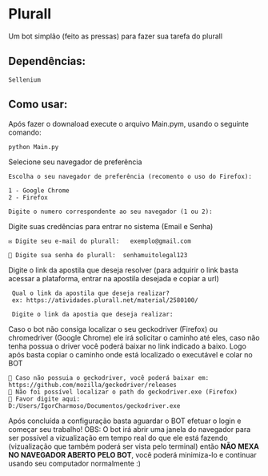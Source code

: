 # Plurall
 Um bot simplão (feito as pressas) para fazer sua tarefa do plurall

## Dependências:

    Sellenium

## Como usar:
 Após fazer o downaload execute o arquivo Main.pym, usando o seguinte comando:

    python Main.py
    
 Selecione seu navegador de preferência
 
    Escolha o seu navegador de preferência (recomento o uso do Firefox):

    1 - Google Chrome
    2 - Firefox

    Digite o numero correspondente ao seu navegador (1 ou 2):
 
 
 Digite suas credências para entrar no sistema (Email e Senha)
 
    ✉️ Digite seu e-mail do plurall:   exemplo@gmail.com
    
    🔑 Digite sua senha do plurall:  senhamuitolegal123
 
 
 Digite o link da apostila que deseja resolver
 (para adquirir o link basta acessar a plataforma, entrar na apostila desejada e copiar a url)
 
     Qual o link da apostila que deseja realizar?
     ex: https://atividades.plurall.net/material/2580100/

     Digite o link da apostia que deseja realizar:


Caso o bot não consiga localizar o seu geckodriver (Firefox) ou chromedriver (Google Chrome) ele irá solicitar o caminho até eles, caso não tenha possua o driver você poderá baixar no link indicado a baixo. 
Logo após basta copiar o caminho onde está localizado o executável e colar no BOT
 
    🔧 Caso não possuia o geckodriver, você poderá baixar em: https://github.com/mozilla/geckodriver/releases
    🔧 Não foi possível localizar o path do geckodriver.exe (Firefox)
    🔧 Favor digite aqui:    D:/Users/IgorCharmoso/Documentos/geckodriver.exe
    
    
Após concluída a configuração basta aguardar o BOT efetuar o login e começar seu trabalho!
OBS: O bot irá abrir uma janela do navegador para ser possível a vizualização em tempo real do que ele está fazendo
(vizualização que também poderá ser vista pelo terminal) então **NÃO MEXA NO NAVEGADOR ABERTO PELO BOT**, você poderá minimiza-lo e continuar usando seu computador normalmente :)
 

 
    
   
 
